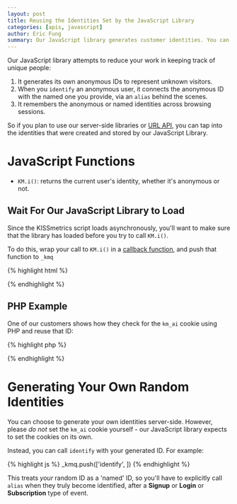 ```yaml
---
layout: post
title: Reusing the Identities Set by the JavaScript Library
categories: [apis, javascript]
author: Eric Fung
summary: Our JavaScript library generates customer identities. You can obtain these identities to use them with our server-side libraries or URL API.
---
```

Our JavaScript library attempts to reduce your work in keeping track of unique people:

1. It generates its own anonymous IDs to represent unknown visitors.
2. When you `identify` an anonymous user, it connects the anonymous ID with the named one you provide, via an `alias` behind the scenes.
3. It remembers the anonymous or named identities across browsing sessions.

So if you plan to use our server-side libraries or [URL API][url], you can tap into the identities that were created and stored by our JavaScript Library.

# JavaScript Functions

* `KM.i()`: returns the current user's identity, whether it's anonymous or not.

## Wait For Our JavaScript Library to Load

Since the KISSmetrics script loads asynchronously, you'll want to make sure that the library has loaded before you try to call `KM.i()`.

To do this, wrap your call to `KM.i()` in a [callback function][callback], and push that function to `_kmq`

{% highlight html %}
<script type="text/javascript">
_kmq.push(function() {
  alert(KM.i()) // Display an alert box with your current KM identity
});
</script>
{% endhighlight %}

## PHP Example

One of our customers shows how they check for the `km_ai` cookie using PHP and reuse that ID:

{% highlight php %}
<?php
 if (isset($_COOKIE['km_ai'])) {
  KM::alias($_COOKIE['km_ai'], $email);
   KM::identify($email);
   KM::record('Cart Checkout');
}
?>
{% endhighlight %}

# Generating Your Own Random Identities

You can choose to generate your own identities server-side. However, please *do not* set the `km_ai` cookie yourself - our JavaScript library expects to set the cookies on its own.

Instead, you can call `identify` with your generated ID. For example:

{% highlight js %}
_kmq.push(['identify', <?php echo $generated.id ?>])
{% endhighlight %}

This treats *your* random ID as a 'named' ID, so you'll have to explicitly call `alias` when they truly become identified, after a **Signup** or **Login** or **Subscription** type of event.

[url]: /apis/url
[callback]: /apis/javascript/javascript-specific#callback-functions